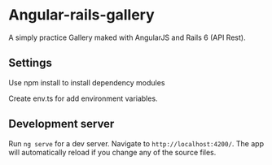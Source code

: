 # Angular-rails-gallery

A simply practice Gallery maked with AngularJS and Rails 6 (API Rest).

## Settings

Use npm install to install dependency modules

Create env.ts for add environment variables.

## Development server

Run `ng serve` for a dev server. Navigate to `http://localhost:4200/`. The app will automatically reload if you change any of the source files.
